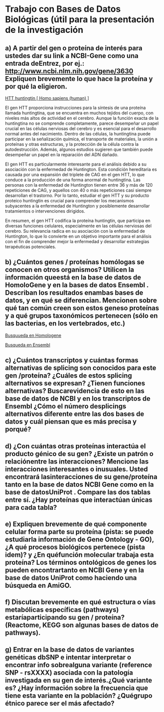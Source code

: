 # Trabajo con Bases de Datos Biológicas (útil para la presentación de la investigación 

## a) A partir del gen o proteína de interés para ustedes dar su link a NCBI-Gene como una entrada deEntrez, por ej.: http://www.ncbi.nlm.nih.gov/gene/3630 Expliquen brevemente lo que hace la proteína y por qué la eligieron.

[HTT huntingtin [ Homo sapiens (human) ]](https://www.ncbi.nlm.nih.gov/gene/3064)

El gen HTT proporciona instrucciones para la síntesis de una proteína llamada huntingtina, que se encuentra en muchos tejidos del cuerpo, con niveles más altos de actividad en el cerebro. Aunque la función exacta de la huntingtina no se comprende completamente, parece desempeñar un papel crucial en las células nerviosas del cerebro y es esencial para el desarrollo normal antes del nacimiento. Dentro de las células, la huntingtina puede participar en la señalización química, el transporte de materiales, la unión a proteínas y otras estructuras, y la protección de la célula contra la autodestrucción. Además, algunos estudios sugieren que también puede desempeñar un papel en la reparación del ADN dañado.

El gen HTT es particularmente interesante para el análisis debido a su asociación con la enfermedad de Huntington. Esta condición hereditaria es causada por una expansión del triplete de CAG en el gen HTT, lo que conduce a la producción de una forma anormal de huntingtina. Las personas con la enfermedad de Huntington tienen entre 36 y más de 120 repeticiones de CAG, y aquellos con 40 o más repeticiones casi siempre desarrollan el trastorno. Por lo tanto, estudiar el gen HTT y su producto proteico huntingtin es crucial para comprender los mecanismos subyacentes a la enfermedad de Huntington y posiblemente desarrollar tratamientos o intervenciones dirigidos.

En resumen, el gen HTT codifica la proteína huntingtin, que participa en diversas funciones celulares, especialmente en las células nerviosas del cerebro. Su relevancia radica en su asociación con la enfermedad de Huntington, lo que lo convierte en un objetivo importante para el análisis con el fin de comprender mejor la enfermedad y desarrollar estrategias terapéuticas potenciales.


## b) ¿Cuántos genes / proteínas homólogas se conocen en otros organismos? Utilicen la información queestá en la base de datos de HomoloGene y en la bases de datos Ensembl . Describan los resultados enambas bases de datos, y en qué se diferencian. Mencionen sobre qué tan común creen son estos geneso proteínas y a qué grupos taxonómicos pertenecen (sólo en las bacterias, en los vertebrados, etc.)

[Busquueda en Homologene](https://www.ncbi.nlm.nih.gov/homologene/?term=HTT+huntingtin)

[Busqueda en Ensembl](https://www.ensembl.org/Multi/Search/Results?q=HTT%20huntingtin;site=ensembl)





## c) ¿Cuántos transcriptos y cuántas formas alternativas de splicing son conocidos para este gen /proteína? ¿Cuáles de estos splicing alternativos se expresan? ¿Tienen funciones alternativas? Buscarevidencia de esto en las base de datos de NCBI y en los transcriptos de Ensembl ¿Cómo el número desplicings alternativos diferente entre las dos bases de datos y cuál piensan que es más precisa y porqué?

## d) ¿Con cuántas otras proteínas interactúa el producto génico de su gen? ¿Existe un patrón o relaciónentre las interacciones? Mencione las interacciones interesantes o inusuales. Usted encontrará lasinteracciones de su gene/proteína tanto en la base de datos NCBI Gene como en la base de datosUniProt . Compare las dos tablas entre sí. ¿Hay proteínas que interactúan únicas para cada tabla?

## e) Expliquen brevemente de qué componente celular forma parte su proteína (pista: se puede estudiarla información de Gene Ontology - GO), ¿A qué procesos biológicos pertenece (pista idem)? y ¿En quéfunción molecular trabaja esta proteína? Los términos ontológicos de genes los pueden encontrartanto en NCBI Gene y en la base de datos UniProt como haciendo una búsqueda en AmiGO.

## f) Discutan brevemente en qué estructura o vías metabólicas específicas (pathways) estaríaparticipando su gen / proteína? (Reactome, KEGG son algunas bases de datos de pathways).

## g) Entrar en la base de datos de variantes genéticas dbSNP e intentar interpretar o encontrar info sobrealguna variante (reference SNP - rsXXXX) asociada con la patología investigada en su gen de interés.¿Qué variante es? ¿Hay información sobre la frecuencia que tiene esta variante en la población? ¿Quégrupo étnico parece ser el más afectado?
